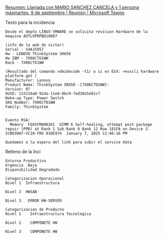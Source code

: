[Resumen: Llamada con MARIO SANCHEZ CANCELA y 1 persona másmartes, 9 de septiembre | Reunión | Microsoft Teams](https://teams.microsoft.com/l/meetingrecap?driveId=b%21Xc5Qqwa8mEe52XQogNr9vJ7oUh7DF9tCoIFkhQxVd8vUYcPhh6xmTq0bueWk8lFJ&driveItemId=014ZKHOFV2F36HM5R7D5GZLT4TH2P6RWJU&sitePath=https%3A%2F%2Fkyndrylde-my.sharepoint.com%2F%3Av%3A%2Fg%2Fpersonal%2Fadrian_alonsorumbaut_kyndryl_com%2FEbou_HZ2Px9Nlc-TPp_o2TQB2cgTWAfriSWrIHa6ovdtrw&fileUrl=https%3A%2F%2Fkyndrylde-my.sharepoint.com%2F%3Av%3A%2Fg%2Fpersonal%2Fadrian_alonsorumbaut_kyndryl_com%2FEbou_HZ2Px9Nlc-TPp_o2TQB2cgTWAfriSWrIHa6ovdtrw&threadId=19%3A0cc5180b239f43029459a4efd7d6bfca%40thread.v2&organizerId=9b2a6a84-471d-470e-bf5e-6b50b6c83149&tenantId=f260df36-bc43-424c-8f44-c85226657b01&callId=c57b0f3b-b87c-4d9b-b471-7103b9597945&threadType=GroupChat&meetingType=Unknown&subType=RecapSharingLink_RecapChiclet "https://teams.microsoft.com/l/meetingrecap?driveId=b%21Xc5Qqwa8mEe52XQogNr9vJ7oUh7DF9tCoIFkhQxVd8vUYcPhh6xmTq0bueWk8lFJ&driveItemId=014ZKHOFV2F36HM5R7D5GZLT4TH2P6RWJU&sitePath=https%3A%2F%2Fkyndrylde-my.sharepoint.com%2F%3Av%3A%2Fg%2Fpersonal%2Fadrian_alonsorumbaut_kyndryl_com%2FEbou_HZ2Px9Nlc-TPp_o2TQB2cgTWAfriSWrIHa6ovdtrw&fileUrl=https%3A%2F%2Fkyndrylde-my.sharepoint.com%2F%3Av%3A%2Fg%2Fpersonal%2Fadrian_alonsorumbaut_kyndryl_com%2FEbou_HZ2Px9Nlc-TPp_o2TQB2cgTWAfriSWrIHa6ovdtrw&threadId=19%3A0cc5180b239f43029459a4efd7d6bfca%40thread.v2&organizerId=9b2a6a84-471d-470e-bf5e-6b50b6c83149&tenantId=f260df36-bc43-424c-8f44-c85226657b01&callId=c57b0f3b-b87c-4d9b-b471-7103b9597945&threadType=GroupChat&meetingType=Unknown&subType=RecapSharingLink_RecapChiclet")


Texto para la incidencia 

```
Desde el depto LINUX-VMWARE se solicita revision Hardware de la maquina AOTLXPRPBD10087  
  
(info de la web de victor)  
Serial - S4AJS957  
Hw - LENOVO ThinkSystem SR650  
Hw IBM - 7X06CTO1WW  
Rack - 7X06CTO1WW  
  
(Resultado del comando >dmidecode -t1/ o si es ESX: >esxcli hardware platform get )  
Manufacturer: Lenovo  
Product Name: ThinkSystem SR650 -[7X06CTO1WW]-  
Version: 07  
UUID: 115216a8-924a-11e8-8bc9-7ed30a5e01c7  
Wake-up Type: Power Switch  
SKU Number: 7X06CTO1WW  
Family: ThinkSystem  
  
  
Evento RSA:  
  Memory  FQXSFMA0026I  DIMM 6 Self-healing, attempt post package repair (PPR) at Rank 1 Sub Rank 0 Bank 12 Row 181FA on Device 3. 2CB039A7-VC10-FRU 01DE974  January 7, 2025 12:46:16 PM  
  
Quedamos a la espera del link para subir el service data
```

Relleno de la Inci

```
Entorno Productivo
Urgencia  Baja
Disponibilidad Degradado 

Categorizacion Operacional
Nivel 1  Infraestructura

Nivel 2  HWSAN

Nivel 3   ERROR HW-SERVER

Categorizacion de Producto
Nivel 1    Infraestructura Tecnologica

Nivel 2    COMPONETE HW

Nivel 3    COMPONETE HW
```